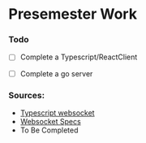 # Presemester Work

### Todo

- [ ] Complete a Typescript/ReactClient
- [ ] Complete a go server



### Sources:

- [Typescript websocket](https://ably.com/topic/websockets-typescript)
- [Websocket Specs](https://websockets.spec.whatwg.org//)
- To Be Completed


